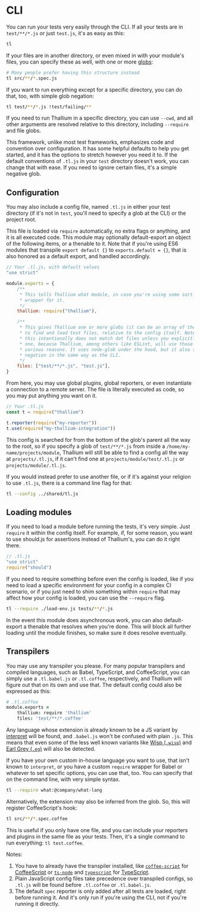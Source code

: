 # CLI

You can run your tests very easily through the CLI. If all your tests are in `test/**/*.js` or just `test.js`, it's as easy as this:

```sh
tl
```

If your files are in another directory, or even mixed in with your module's files, you can specify these as well, with one or more [globs](http://npm.im/glob):

```sh
# Many people prefer having this structure instead
tl src/**/*.spec.js
```

If you want to run everything except for a specific directory, you can do that, too, with simple glob negation:

```sh
tl test/**/*.js !test/failing/**
```

If you need to run Thallium in a specific directory, you can use `--cwd`, and all other arguments are resolved relative to this directory, including `--require` and file globs.

This framework, unlike most test frameworks, emphasizes code and convention over configuration. It has some helpful defaults to help you get started, and it has the options to stretch however you need it to. If the default conventions of `.tl.js` in your `test` directory doesn't work, you can change that with ease. If you need to ignore certain files, it's a simple negative glob.

## Configuration

You may also include a config file, named `.tl.js` in either your test directory (if it's not in `test`, you'll need to specify a glob at the CLI) or the project root.

This file is loaded via `require` automatically, no extra flags or anything, and it is all executed code. This module may optionally default-export an object of the following items, or a thenable to it. Note that if you're using ES6 modules that transpile `export default {}` to `exports.default = {}`, that is also honored as a default export, and handled accordingly.

```js
// Your .tl.js, with default values
"use strict"

module.exports = {
    /**
     * This tells Thallium what module, in case you're using some sort of
     * wrapper for it.
     */
    thallium: require("thallium"),

    /**
     * This gives Thallium one or more globs (it can be an array of them) to use
     * to find and load test files, relative to the config itself. Note that
     * this intentionally does not match dot files unless you explicitly specify
     * one, because Thallium, among others like ESLint, will use those for
     * various reasons. It uses node-glob under the hood, but it also supports
     * negation in the same way as the CLI.
     */
    files: ["test/**/*.js", "test.js"],
}
```

From here, you may use global plugins, global reporters, or even instantiate a connection to a remote server. The file is literally executed as code, so you may put anything you want on it.

```js
// Your .tl.js
const t = require("thallium")

t.reporter(require("my-reporter"))
t.use(require("my-thallium-integration"))
```

This config is searched for from the bottom of the glob's parent all the way to the root, so if you specify a glob of `test/**/*.js` from inside a `/home/my-name/projects/module`, Thallium will still be able to find a config all the way at `projects/.tl.js`, if it can't find one at `projects/module/test/.tl.js` or `projects/module/.tl.js`.

If you would instead prefer to use another file, or if it's against your religion to use `.tl.js`, there is a command line flag for that:

```sh
tl --config ../shared/tl.js
```

## Loading modules

If you need to load a module before running the tests, it's very simple. Just `require` it within the config itself. For example, if, for some reason, you want to use should.js for assertions instead of Thallium's, you can do it right there.

```js
// .tl.js
"use strict"
require("should")
```

If you need to require something before even the config is loaded, like if you need to load a specific environment for your config in a complex CI scenario, or if you just need to shim something within `require` that may affect how your config is loaded, you can use the `--require` flag.

```sh
tl --require ./load-env.js tests/**/*.js
```

In the event this module does asynchronous work, you can also default-export a thenable that resolves when you're done. This will block all further loading until the module finishes, so make sure it does resolve eventually.

## Transpilers

You may use any transpiler you please. For many popular transpilers and compiled languages, such as Babel, TypeScript, and CoffeeScript, you can simply use a `.tl.babel.js` or `.tl.coffee`, respectively, and Thallium will figure out that on its own and use that. The default config could also be expressed as this:

```coffee
# .tl.coffee
module.exports =
    thallium: require 'thallium'
    files: 'test/**/*.coffee'
```

Any language whose extension is already known to be a JS variant by [interpret](http://npm.im/interpret) will be found, and `.babel.js` won't be confused with plain `.js`. This means that even some of the less well known variants like [Wisp (`.wisp`)](http://npm.im/wisp) and [Earl Grey (`.eg`)](https://npm.im/earlgrey) will also be detected.

If you have your own custom in-house language you want to use, that isn't known to `interpret`, or you have a custom `require` wrapper for Babel or whatever to set specific options, you can use that, too. You can specify that on the command line, with very simple syntax.

```sh
tl --require what:@company/what-lang
```

Alternatively, the extension may also be inferred from the glob. So, this will register CoffeeScript's hook:

```sh
tl src/**/*.spec.coffee
```

This is useful if you only have one file, and you can include your reporters and plugins in the same file as your tests. Then, it's a single command to run everything: `tl test.coffee`.

Notes:

1. You have to already have the transpiler installed, like [`coffee-script`](http://npm.im/coffee-script) for [CoffeeScript](https://coffeescript.org) or [`ts-node`](http://npm.im/ts-node) and [`typescript`](http://npm.im/typescript) for [TypeScript](https://typescriptlang.com).
2. Plain JavaScript config files take precedence over transpiled configs, so `.tl.js` will be found before `.tl.coffee` or `.tl.babel.js`.
3. The default `spec` reporter is only added after all tests are loaded, right before running it. And it's only run if you're using the CLI, not if you're running it directly.

